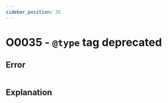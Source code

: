 ```yaml
---
sidebar_position: 35
---
```


# O0035 - `@type` tag deprecated

## Error

```erlang
```

## Explanation
